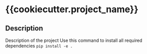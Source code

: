 # {{cookiecutter.project_name}}

## Description
Description of the project
Use this command to install all required dependencies
`pip install -e .`
